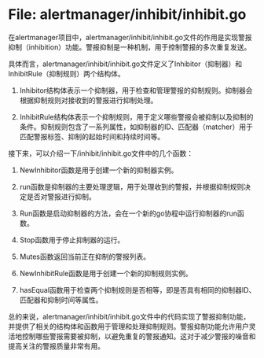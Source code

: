 # File: alertmanager/inhibit/inhibit.go

在alertmanager项目中，alertmanager/inhibit/inhibit.go文件的作用是实现警报抑制（inhibition）功能。警报抑制是一种机制，用于控制警报的多次重复发送。

具体而言，alertmanager/inhibit/inhibit.go文件定义了Inhibitor（抑制器）和InhibitRule（抑制规则）两个结构体。

1. Inhibitor结构体表示一个抑制器，用于检查和管理警报的抑制规则。抑制器会根据抑制规则对接收到的警报进行抑制处理。

2. InhibitRule结构体表示一个抑制规则，用于定义哪些警报会被抑制以及抑制的条件。抑制规则包含了一系列属性，如抑制器的ID、匹配器（matcher）用于匹配警报标签、抑制的起始时间和持续时间等。

接下来，可以介绍一下/inhibit/inhibit.go文件中的几个函数：

1. NewInhibitor函数是用于创建一个新的抑制器实例。

2. run函数是抑制器的主要处理逻辑，用于处理收到的警报，并根据抑制规则决定是否对警报进行抑制。

3. Run函数是启动抑制器的方法，会在一个新的go协程中运行抑制器的run函数。

4. Stop函数用于停止抑制器的运行。

5. Mutes函数返回当前正在抑制的警报列表。

6. NewInhibitRule函数是用于创建一个新的抑制规则实例。

7. hasEqual函数用于检查两个抑制规则是否相等，即是否具有相同的抑制器ID、匹配器和抑制时间等属性。

总的来说，alertmanager/inhibit/inhibit.go文件中的代码实现了警报抑制功能，并提供了相关的结构体和函数用于管理和处理抑制规则。警报抑制功能允许用户灵活地控制哪些警报需要被抑制，以避免重复的警报通知。这对于减少警报的噪音和提高关注的警报质量非常有用。

